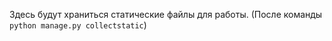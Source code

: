 Здесь будут храниться статические файлы для работы.
(После команды `python manage.py collectstatic`)